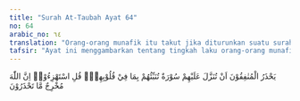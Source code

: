 ```yaml
---
title: "Surah At-Taubah Ayat 64"
no: 64
arabic_no: ٦٤
translation: "Orang-orang munafik itu takut jika diturunkan suatu surah yang menerangkan apa yang tersembunyi di dalam hati mereka. Katakanlah (kepada mereka), “Teruskanlah berolok-olok (terhadap Allah dan Rasul-Nya).” Sesungguhnya Allah akan mengungkapkan apa yang kamu takuti itu."
tafsir: "Ayat ini menggambarkan tentang tingkah laku orang-orang munafik yang pernah diungkapkan dalam Perang Tabuk. Mereka merasa khawatir seandainya diturunkan ayat atau surah yang menerangkan segala sesuatu yang mereka lakukan. Karena itu Allah memerintahkan kepada Nabi Muhammad agar mengatakan kepada mereka agar meneruskan ejekan-ejekan yang mereka lakukan. Orang-orang munafik adalah manusia yang tidak mempunyai pendirian, mereka berada di antara iman dan kufur, mereka tidak percaya kepada kebenaran wahyu yang diturunkan kepada Rasul, mereka berada di antara cemas dan harap. Andaikata mereka mengingkari Rasul secara tegas tentulah mereka tidak akan cemas. Demikian pula jika mereka beriman kepada Rasul secara tegas. Karena posisi mereka di antara iman dan kufur dan selalu mencela dan mengejek Nabi dan orang-orang mukmin, timbullah kekhawatiran dan kecemasan mereka kalau-kalau Allah menurunkan lagi ayat-ayat yang mengungkap keaiban mereka dan menerangkan segala sesuatu yang ada pada mereka meskipun mereka menyimpannya dalam hati mereka."
---
```

يَحْذَرُ الْمُنٰفِقُوْنَ اَنْ تُنَزَّلَ عَلَيْهِمْ سُوْرَةٌ تُنَبِّئُهُمْ بِمَا فِيْ قُلُوْبِهِمْۗ قُلِ اسْتَهْزِءُوْاۚ اِنَّ اللّٰهَ مُخْرِجٌ مَّا تَحْذَرُوْنَ 